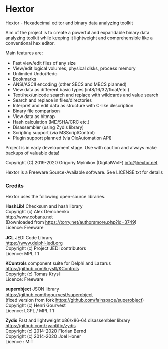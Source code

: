 # Hextor

Hextor - Hexadecimal editor and binary data analyzing toolkit

Aim of the project is to create a powerful and expandable binary data analyzing toolkit while keeping it lightweight and comprehensible like a conventional hex editor.

Main features are:

- Fast view/edit files of any size
- View/edit logical volumes, physical disks, process memory
- Unlimited Undo/Redo
- Bookmarks
- ANSI/ASCII encoding (other SBCS and MBCS planned)
- View data as different basic types (int8/16/32/float/etc.)
- Text/hex/unicode search and replace with wildcards and value search
- Search and replace in files/directories
- Interpret and edit data as structure with C-like description
- Binary file comparison
- View data as bitmap
- Hash calculation (MD/SHA/CRC etc.)
- Disassembler (using Zydis library)
- Scripting support (via MSScriptControl)
- Plugin support planned (via OleAutomation API)

Project is in early development stage. Use with caution and always make backups of valuable data!

Copyright (C) 2019-2020  Grigoriy Mylnikov (DigitalWolF) <info@hextor.net>

Hextor is a Freeware Source-Available software. See LICENSE.txt for details

### Credits

Hextor uses the following open-source libraries.

**HashLib!** Checksum and hash library  
Copyright (c) Alex Demchenko  
http://www.cobans.net  
(Downloaded from https://torry.net/authorsmore.php?id=3749)  
Licence: Freeware  

**JCL** JEDI Code Library  
https://www.delphi-jedi.org  
Copyright (c) Project JEDI contributors  
Licence: MPL 1.1  

**KControls** component suite for Delphi and Lazarus  
https://github.com/kryslt/KControls  
Copyright (c) Tomas Krysl  
Licence: Freeware  

**superobject** JSON library  
https://github.com/hgourvest/superobject  
(fixed version from fork https://github.com/fainspace/superobject)  
Copyright (c) Henri Gourvest  
Licence: LGPL / MPL 1.1  

**Zydis** Fast and lightweight x86/x86-64 disassembler library  
https://github.com/zyantific/zydis  
Copyright (c) 2014-2020 Florian Bernd  
Copyright (c) 2014-2020 Joel Honer  
Licence : MIT  

